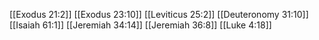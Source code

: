[[Exodus 21:2]]
[[Exodus 23:10]]
[[Leviticus 25:2]]
[[Deuteronomy 31:10]]
[[Isaiah 61:1]]
[[Jeremiah 34:14]]
[[Jeremiah 36:8]]
[[Luke 4:18]]
